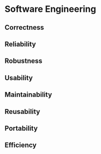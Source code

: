 # Software Engineering



## Correctness



## Reliability



## Robustness



## Usability



## Maintainability



## Reusability



## Portability



## Efficiency